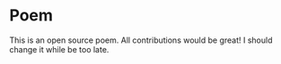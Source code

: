 # Poem
This is an open source poem. All contributions would be great!
I should change it while be too late.
